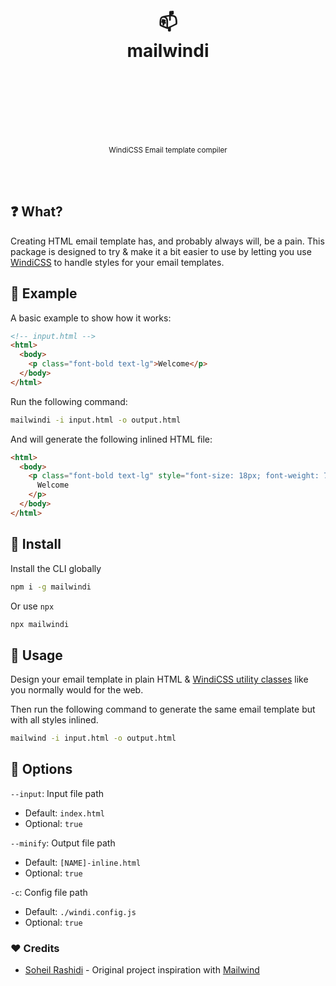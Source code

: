 <div align="center">
  <h1>
    <br/>
    <br/>
    📫
    <br />
    mailwindi
    <br />
    <br />
    <br />
    <br />
  </h1>
  <sup>
    <br />
    WindiCSS Email template compiler</em>
    <br />
    <br />
  </sup>
  <br />
  <br />
</div>

## ❓ What?

Creating HTML email template has, and probably always will, be a pain.
This package is designed to try & make it a bit easier to use by letting you use [WindiCSS](https://windicss.org/) to handle styles for your email templates.

## 👶 Example

A basic example to show how it works:

```html
<!-- input.html -->
<html>
  <body>
    <p class="font-bold text-lg">Welcome</p>
  </body>
</html>
```

Run the following command:

```zsh
mailwindi -i input.html -o output.html
```

And will generate the following inlined HTML file:

```html
<html>
  <body>
    <p class="font-bold text-lg" style="font-size: 18px; font-weight: 700;">
      Welcome
    </p>
  </body>
</html>
```

## 🚀 Install

Install the CLI globally

```zsh
npm i -g mailwindi
```

Or use `npx`

```zsh
npx mailwindi
```

## 🦄 Usage

Design your email template in plain HTML & [WindiCSS utility classes](https://windicss.org/) like you normally would for the web.

Then run the following command to generate the same email template but with all styles inlined.

```zsh
mailwind -i input.html -o output.html
```

## 🔧 Options

`--input`: Input file path

- Default: `index.html`
- Optional: `true`

`--minify`: Output file path

- Default: `[NAME]-inline.html`
- Optional: `true`

`-c`: Config file path

- Default: `./windi.config.js`
- Optional: `true`

### ❤️ Credits

- [Soheil Rashidi](https://github.com/soheilpro) - Original project inspiration with [Mailwind](https://github.com/soheilpro/mailwind)
